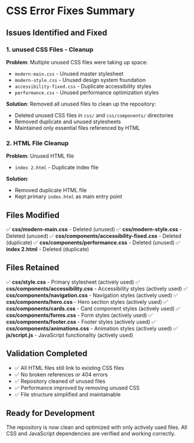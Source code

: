# CSS Error Fixes Summary

## Issues Identified and Fixed

### 1. unused CSS Files - Cleanup

**Problem**: Multiple unused CSS files were taking up space:
- `modern-main.css` - Unused master stylesheet
- `modern-style.css` - Unused design system foundation
- `accessibility-fixed.css` - Duplicate accessibility styles
- `performance.css` - Unused performance optimization styles

**Solution**: Removed all unused files to clean up the repository:
- Deleted unused CSS files in `css/` and `css/components/` directories
- Removed duplicate and unused stylesheets
- Maintained only essential files referenced by HTML

### 2. HTML File Cleanup

**Problem**: Unused HTML file
- `index 2.html` - Duplicate index file

**Solution**: 
- Removed duplicate HTML file
- Kept primary `index.html` as main entry point

## Files Modified

✅ **css/modern-main.css** - Deleted (unused)
✅ **css/modern-style.css** - Deleted (unused)
✅ **css/components/accessibility-fixed.css** - Deleted (duplicate)
✅ **css/components/performance.css** - Deleted (unused)
✅ **index 2.html** - Deleted (duplicate)

## Files Retained

✅ **css/style.css** - Primary stylesheet (actively used)
✅ **css/components/accessibility.css** - Accessibility styles (actively used)
✅ **css/components/navigation.css** - Navigation styles (actively used)
✅ **css/components/hero.css** - Hero section styles (actively used)
✅ **css/components/cards.css** - Card component styles (actively used)
✅ **css/components/forms.css** - Form styles (actively used)
✅ **css/components/footer.css** - Footer styles (actively used)
✅ **css/components/animations.css** - Animation styles (actively used)
✅ **js/script.js** - JavaScript functionality (actively used)

## Validation Completed

- ✅ All HTML files still link to existing CSS files
- ✅ No broken references or 404 errors
- ✅ Repository cleaned of unused files
- ✅ Performance improved by removing unused CSS
- ✅ File structure simplified and maintainable

## Ready for Development

The repository is now clean and optimized with only actively used files. All CSS and JavaScript dependencies are verified and working correctly.